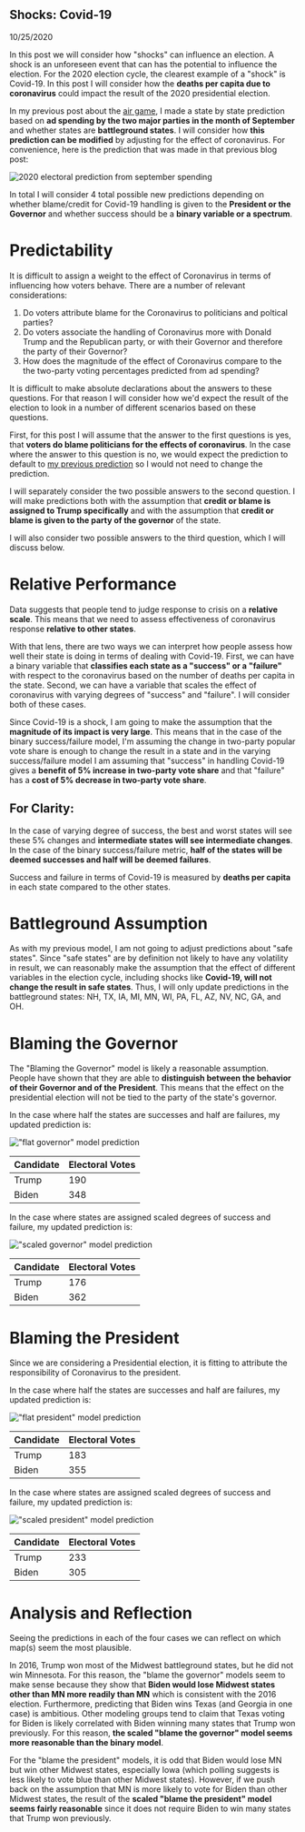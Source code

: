 ## Shocks: Covid-19

10/25/2020

In this post we will consider how "shocks" can influence an election. A shock is an unforeseen event that can has the potential to influence the election. For the 2020 election cycle, the clearest example of a "shock" is Covid-19. In this post I will consider how the **deaths per capita due to coronavirus** could impact the result of the 2020 presidential election.

In my previous post about the [air game](air_game.md), I made a state by state prediction based on **ad spending by the two major parties in the month of September** and whether states are **battleground states**. I will consider how **this prediction can be modified** by adjusting for the effect of coronavirus. For convenience, here is the prediction that was made in that previous blog post:

![2020 electoral prediction from september spending](../figures/prediction_by_spending.png)

In total I will consider 4 total possible new predictions depending on whether blame/credit for Covid-19 handling is given to the **President or the Governor** and whether success should be a **binary variable or a spectrum**.

# Predictability

It is difficult to assign a weight to the effect of Coronavirus in terms of influencing how voters behave. There are a number of relevant considerations:

1. Do voters attribute blame for the Coronavirus to politicians and poltical parties?
2. Do voters associate the handling of Coronavirus more with Donald Trump and the Republican party, or with their Governor and therefore the party of their Governor?
3. How does the magnitude of the effect of Coronavirus compare to the the two-party voting percentages predicted from ad spending?
  
It is difficult to make absolute declarations about the answers to these questions. For that reason I will consider how we'd expect the result of the election to look in a number of different scenarios based on these questions. 

First, for this post I will assume that the answer to the first questions is yes, that **voters do blame politicians for the effects of coronavirus**. In the case where the answer to this question is no, we would expect the prediction to default to [my previous prediction](air_game.md) so I would not need to change the prediction.

I will separately consider the two possible answers to the second question. I will make predictions both with the assumption that **credit or blame is assigned to Trump specifically** and with the assumption that **credit or blame is given to the party of the governor** of the state.

I will also consider two possible answers to the third question, which I will discuss below.

# Relative Performance

Data suggests that people tend to judge response to crisis on a **relative scale**. This means that we need to assess effectiveness of coronavirus response **relative to other states**. 

With that lens, there are two ways we can interpret how people assess how well their state is doing in terms of dealing with Covid-19. First, we can have a binary variable that **classifies each state as a "success" or a "failure"** with respect to the coronavirus based on the number of deaths per capita in the state. Second, we can have a variable that scales the effect of coronavirus with varying degrees of "success" and "failure". I will consider both of these cases.

Since Covid-19 is a shock, I am going to make the assumption that the **magnitude of its impact is very large**. This means that in the case of the binary success/failure model, I'm assuming the change in two-party popular vote share is enough to change the result in a state and in the varying success/failure model I am assuming that "success" in handling Covid-19 gives a **benefit of 5% increase in two-party vote share** and that "failure" has a **cost of 5% decrease in two-party vote share**. 

## For Clarity:

In the case of varying degree of success, the best and worst states will see these 5% changes and **intermediate states will see intermediate changes**. In the case of the binary success/failure metric, **half of the states will be deemed successes and half will be deemed failures**.

Success and failure in terms of Covid-19 is measured by **deaths per capita** in each state compared to the other states.



# Battleground Assumption

As with my previous model, I am not going to adjust predictions about "safe states". Since "safe states" are by definition not likely to have any volatility in result, we can reasonably make the assumption that the effect of different variables in the election cycle, including shocks like **Covid-19, will not change the result in safe states**. Thus, I will only update predictions in the battleground states: NH, TX, IA, MI, MN, WI, PA, FL, AZ, NV, NC, GA, and OH.

# Blaming the Governor

The "Blaming the Governor" model is likely a reasonable assumption. People have shown that they are able to **distinguish between the behavior of their Governor and of the President**. This means that the effect on the presidential election will not be tied to the party of the state's governor.

In the case where half the states are successes and half are failures, my updated prediction is:

!["flat governor" model prediction](../figures/prediction_flat_governor.png)

| Candidate             | Electoral Votes 
|-----------------------|-----------------
| Trump                 | 190             
| Biden                 | 348    

In the case where states are assigned scaled degrees of success and failure, my updated prediction is:

!["scaled governor" model prediction](../figures/prediction_scaled_governor.png)

| Candidate             | Electoral Votes 
|-----------------------|-----------------
| Trump                 | 176             
| Biden                 | 362    

# Blaming the President

Since we are considering a Presidential election, it is fitting to attribute the responsibility of Coronavirus to the president.

In the case where half the states are successes and half are failures, my updated prediction is:

!["flat president" model prediction](../figures/prediction_flat_president.png)

| Candidate             | Electoral Votes 
|-----------------------|-----------------
| Trump                 | 183             
| Biden                 | 355    

In the case where states are assigned scaled degrees of success and failure, my updated prediction is:

!["scaled president" model prediction](../figures/prediction_scaled_president.png)

| Candidate             | Electoral Votes 
|-----------------------|-----------------
| Trump                 | 233             
| Biden                 | 305    

# Analysis and Reflection

Seeing the predictions in each of the four cases we can reflect on which map(s) seem the most plausible. 

In 2016, Trump won most of the Midwest battleground states, but he did not win Minnesota. For this reason, the "blame the governor" models seem to make sense because they show that **Biden would lose Midwest states other than MN more readily than MN** which is consistent with the 2016 election. Furthermore, predicting that Biden wins Texas (and Georgia in one case) is ambitious. Other modeling groups tend to claim that Texas voting for Biden is likely correlated with Biden winning many states that Trump won previously. For this reason, **the scaled "blame the governor" model seems more reasonable than the binary model**.

For the "blame the president" models, it is odd that Biden would lose MN but win other Midwest states, especially Iowa (which polling suggests is less likely to vote blue than other Midwest states). However, if we push back on the assumption that MN is more likely to vote for Biden than other Midwest states, the result of the **scaled "blame the president" model seems fairly reasonable** since it does not require Biden to win many states that Trump won previously.



